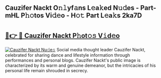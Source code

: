 ## Cauzifer Nackt O𝚗𝚕yf𝚊ns L𝚎a𝚔ed N𝚞𝚍es - Part-mHL P𝚑𝚘tos Vi𝚍𝚎o - H𝚘𝚝 Part L𝚎a𝚔s 2ka7D

# <h2><a href="http://kfanqu1.oniu.top/?m=Cauzifer+Nackt">🔗👉 🔴 Cauzifer Nackt P𝚑ot𝚘𝚜 V𝚒d𝚎o</a></h2>

[![Cauzifer Nackt Nu𝚍e𝚜](https://i.imgur.com/0qMVB7G.gif)](http://kfanqu1.oniu.top/?m=Cauzifer+Nackt)
Social media thought leader Cauzifer Nackt, celebrated for sharing dance and lifestyle information through performances and personal blogs. Cauzifer Nackt's public image is characterized by its warm and genuine demeanor, but the intricacies of his personal life remain shrouded in secrecy.  
